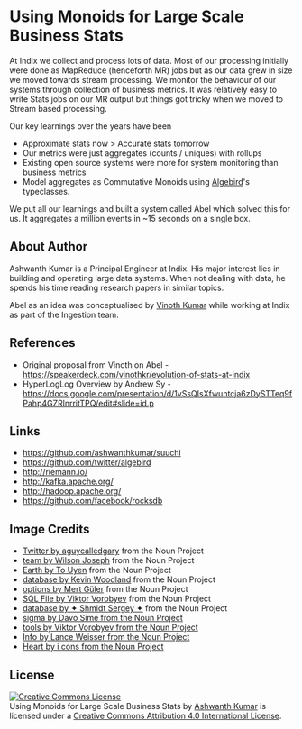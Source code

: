 # Using Monoids for Large Scale Business Stats 

At Indix we collect and process lots of data. Most of our processing initially were done as MapReduce (henceforth MR) jobs but as our data grew in size we moved towards stream processing. We monitor the behaviour of our systems through collection of business metrics. It was relatively easy to write Stats jobs on our MR output but things got tricky when we moved to Stream based processing.

Our key learnings over the years have been

- Approximate stats now > Accurate stats tomorrow
- Our metrics were just aggregates (counts / uniques) with rollups
- Existing open source systems were more for system monitoring than business metrics
- Model aggregates as Commutative Monoids using [Algebird](https://twitter.github.io/algebird/typeclasses/monoid.html)'s typeclasses.

We put all our learnings and built a system called Abel which solved this for us. It aggregates a million events in ~15 seconds on a single box.

## About Author
Ashwanth Kumar is a Principal Engineer at Indix. His major interest lies in building and operating large data systems. When not dealing with data, he spends his time reading research papers in similar topics.

Abel as an idea was conceptualised by [Vinoth Kumar](https://github.com/vinothkr) while working at Indix as part of the Ingestion team.

## References
- Original proposal from Vinoth on Abel - https://speakerdeck.com/vinothkr/evolution-of-stats-at-indix
- HyperLogLog Overview by Andrew Sy - https://docs.google.com/presentation/d/1vSsQIsXfwuntcja6zDySTTeq9fPahp4GZRlnrritTPQ/edit#slide=id.p

## Links
- https://github.com/ashwanthkumar/suuchi
- https://github.com/twitter/algebird
- http://riemann.io/
- http://kafka.apache.org/
- http://hadoop.apache.org/
- https://github.com/facebook/rocksdb

## Image Credits
- [Twitter by aguycalledgary](https://thenounproject.com/search/?q=twitter+bird&i=23267) from the Noun Project
- [team by Wilson Joseph](https://thenounproject.com/term/team/717083/) from the Noun Project
- [Earth by To Uyen](https://thenounproject.com/search/?q=internet+globe&i=318309) from the Noun Project
- [database by Kevin Woodland](https://thenounproject.com/search/?q=database&i=282705) from the Noun Project
- [options by Mert Güler](https://thenounproject.com/search/?q=toolkit&i=638516) from the Noun Project
- [SQL File by Viktor Vorobyev](https://thenounproject.com/search/?q=sql&i=342070) from the Noun Project
- [database by ✦ Shmidt Sergey ✦](https://thenounproject.com/search/?q=database&i=691819) from the Noun Project
- [sigma by Davo Sime from the Noun Project](https://thenounproject.com/search/?q=sigma&i=607382)
- [tools by Viktor Vorobyev from the Noun Project](https://thenounproject.com/search/?q=hammer&i=561830)
- [Info by Lance Weisser from the Noun Project](https://thenounproject.com/search/?q=info&i=91723)
- [Heart by i cons from the Noun Project](https://thenounproject.com/search/?q=heart&i=995105)

## License
[![Creative Commons License](https://i.creativecommons.org/l/by/4.0/88x31.png)](http://creativecommons.org/licenses/by/4.0/)  
<span xmlns:dct="http://purl.org/dc/terms/" property="dct:title">Using Monoids for Large Scale Business Stats</span> by [Ashwanth Kumar](https://speakerdeck.com/ashwanthkumar/using-monoids-for-large-scale-business-stats) is licensed under a [Creative Commons Attribution 4.0 International License](http://creativecommons.org/licenses/by/4.0/).  

